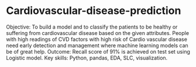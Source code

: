 # Cardiovascular-disease-prediction

Objective: To build a model and to classify the patients to be healthy or suffering from cardiovascular 
disease based on the given attributes. People with high readings of CVD factors with high risk of Cardio 
vascular disease need early detection and management where machine learning models can be of great 
help.
Outcome: Recall score of 91% is achieved on test set using Logistic model.
Key skills: Python, pandas, EDA, SLC, visualization.
